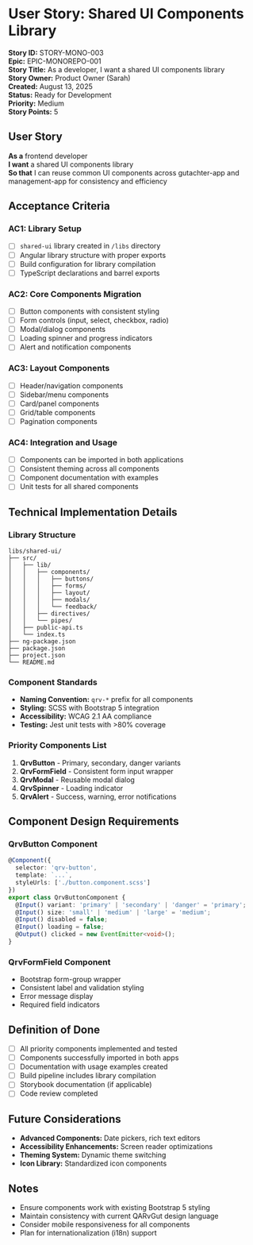# User Story: Shared UI Components Library

**Story ID:** STORY-MONO-003  
**Epic:** EPIC-MONOREPO-001  
**Story Title:** As a developer, I want a shared UI components library  
**Story Owner:** Product Owner (Sarah)  
**Created:** August 13, 2025  
**Status:** Ready for Development  
**Priority:** Medium  
**Story Points:** 5  

## User Story

**As a** frontend developer  
**I want** a shared UI components library  
**So that** I can reuse common UI components across gutachter-app and management-app for consistency and efficiency  

## Acceptance Criteria

### AC1: Library Setup
- [ ] `shared-ui` library created in `/libs` directory
- [ ] Angular library structure with proper exports
- [ ] Build configuration for library compilation
- [ ] TypeScript declarations and barrel exports

### AC2: Core Components Migration
- [ ] Button components with consistent styling
- [ ] Form controls (input, select, checkbox, radio)
- [ ] Modal/dialog components
- [ ] Loading spinner and progress indicators
- [ ] Alert and notification components

### AC3: Layout Components
- [ ] Header/navigation components
- [ ] Sidebar/menu components  
- [ ] Card/panel components
- [ ] Grid/table components
- [ ] Pagination components

### AC4: Integration and Usage
- [ ] Components can be imported in both applications
- [ ] Consistent theming across all components
- [ ] Component documentation with examples
- [ ] Unit tests for all shared components

## Technical Implementation Details

### Library Structure
```
libs/shared-ui/
├── src/
│   ├── lib/
│   │   ├── components/
│   │   │   ├── buttons/
│   │   │   ├── forms/
│   │   │   ├── layout/
│   │   │   ├── modals/
│   │   │   └── feedback/
│   │   ├── directives/
│   │   └── pipes/
│   ├── public-api.ts
│   └── index.ts
├── ng-package.json
├── package.json
├── project.json
└── README.md
```

### Component Standards
- **Naming Convention:** `qrv-*` prefix for all components
- **Styling:** SCSS with Bootstrap 5 integration
- **Accessibility:** WCAG 2.1 AA compliance
- **Testing:** Jest unit tests with >80% coverage

### Priority Components List
1. **QrvButton** - Primary, secondary, danger variants
2. **QrvFormField** - Consistent form input wrapper
3. **QrvModal** - Reusable modal dialog
4. **QrvSpinner** - Loading indicator
5. **QrvAlert** - Success, warning, error notifications

## Component Design Requirements

### QrvButton Component
```typescript
@Component({
  selector: 'qrv-button',
  template: `...`,
  styleUrls: ['./button.component.scss']
})
export class QrvButtonComponent {
  @Input() variant: 'primary' | 'secondary' | 'danger' = 'primary';
  @Input() size: 'small' | 'medium' | 'large' = 'medium';
  @Input() disabled = false;
  @Input() loading = false;
  @Output() clicked = new EventEmitter<void>();
}
```

### QrvFormField Component
- Bootstrap form-group wrapper
- Consistent label and validation styling
- Error message display
- Required field indicators

## Definition of Done
- [ ] All priority components implemented and tested
- [ ] Components successfully imported in both apps
- [ ] Documentation with usage examples created
- [ ] Build pipeline includes library compilation
- [ ] Storybook documentation (if applicable)
- [ ] Code review completed

## Future Considerations
- **Advanced Components:** Date pickers, rich text editors
- **Accessibility Enhancements:** Screen reader optimizations
- **Theming System:** Dynamic theme switching
- **Icon Library:** Standardized icon components

## Notes
- Ensure components work with existing Bootstrap 5 styling
- Maintain consistency with current QARvGut design language
- Consider mobile responsiveness for all components
- Plan for internationalization (i18n) support

